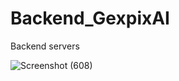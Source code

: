 # Backend_GexpixAI

Backend servers 

![Screenshot (608)](https://github.com/siddharthgauts/Backend_GexpixAI/assets/95357196/d08c5947-8142-45fe-b244-e5b90827d787)
